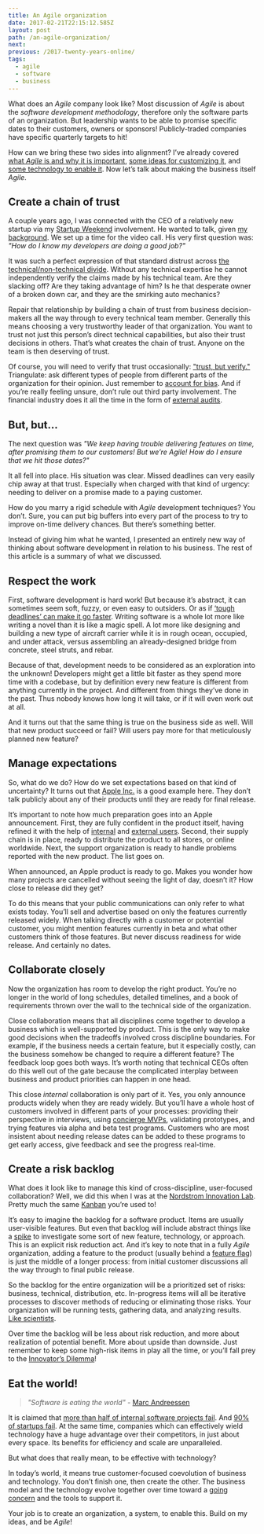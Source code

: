 ```yaml
---
title: An Agile organization
date: 2017-02-21T22:15:12.585Z
layout: post
path: /an-agile-organization/
next:
previous: /2017-twenty-years-online/
tags:
  - agile
  - software
  - business
---
```


What does an *Agile* company look like? Most discussion of *Agile* is about the *software development methodology*, therefore only the software parts of an organization. But leadership wants to be able to promise specific dates to their customers, owners or sponsors! Publicly-traded companies have specific quarterly targets to hit!

How can we bring these two sides into alignment? I’ve already covered [what *Agile* is and why it is important](/the-why-of-agile/), [some ideas for customizing it](/customizing-agile/), and [some technology to enable it](/the-technology-side-of-agile/). Now let’s talk about making the business itself *Agile*.

<div class='fold'></div>

## Create a chain of trust

A couple years ago, I was connected with the CEO of a relatively new startup via my [Startup Weekend](https://startupweekend.org/) involvement. He wanted to talk, given [my background](https://scottnonnenberg.com/work/). We set up a time for the video call. His very first question was: *"How do I know my developers are doing a good job?"*

It was such a perfect expression of that standard distrust across [the technical/non-technical divide](/from-tech-person-to-people-person/). Without any technical expertise he cannot independently verify the claims made by his technical team. Are they slacking off? Are they taking advantage of him? Is he that desperate owner of a broken down car, and they are the smirking auto mechanics?

Repair that relationship by building a chain of trust from business decision-makers all the way through to every technical team member. Generally this means choosing a very trustworthy leader of that organization. You want to trust not just this person’s direct technical capabilities, but also their trust decisions in others. That’s what creates the chain of trust. Anyone on the team is then deserving of trust.

Of course, you will need to verify that trust occasionally: ["trust, but verify."](https://en.wikipedia.org/wiki/Trust,_but_verify) Triangulate: ask different types of people from different parts of the organization for their opinion. Just remember to [account for bias](http://curt-rice.com/2013/10/01/what-the-worlds-best-orchestras-can-teach-us-about-gender-discrimination/). And if you’re really feeling unsure, don’t rule out third party involvement. The financial industry does it all the time in the form of [external audits](https://en.wikipedia.org/wiki/External_auditor).

## But, but...

The next question was *"We keep having trouble delivering features on time, after promising them to our customers! But we’re Agile! How do I ensure that we hit those dates?"*

It all fell into place. His situation was clear. Missed deadlines can very easily chip away at that trust. Especially when charged with that kind of urgency: needing to deliver on a promise made to a paying customer.

How do you marry a rigid schedule with *Agile* development techniques? You don’t. Sure, you can put big buffers into every part of the process to try to improve on-time delivery chances. But there’s something better.

Instead of giving him what he wanted, I presented an entirely new way of thinking about software development in relation to his business. The rest of this article is a summary of what we discussed.

## Respect the work

First, software development is hard work! But because it’s abstract, it can sometimes seem soft, fuzzy, or even easy to outsiders. Or as if [‘tough deadlines’ can make it go faster](http://www.issendai.com/psychology/sick-systems.html). Writing software is a whole lot more like writing a novel than it is like a magic spell. A lot more like designing and building a new type of aircraft carrier while it is in rough ocean, occupied, and under attack, versus assembling an already-designed bridge from concrete, steel struts, and rebar.

Because of that, development needs to be considered as an exploration into the unknown! Developers might get a little bit faster as they spend more time with a codebase, but by definition every new feature is different from anything currently in the project. And different from things they’ve done in the past. Thus nobody knows how long it will take, or if it will even work out at all.

And it turns out that the same thing is true on the business side as well. Will that new product succeed or fail? Will users pay more for that meticulously planned new feature?

## Manage expectations

So, what do we do? How do we set expectations based on that kind of uncertainty? It turns out that [Apple Inc.](https://en.wikipedia.org/wiki/Apple_Inc.) is a good example here. They don’t talk publicly about any of their products until they are ready for final release.

It’s important to note how much preparation goes into an Apple announcement. First, they are fully confident in the product itself, having refined it with the help of [internal](https://www.macrumors.com/2016/06/28/apple-employee-watchos-3-wheelchair-beta-test/) and [external users](https://developer.apple.com/support/beta-software/). Second, their supply chain is in place, ready to distribute the product to all stores, or online worldwide. Next, the support organization is ready to handle problems reported with the new product. The list goes on.

When announced, an Apple product is ready to go. Makes you wonder how many projects are cancelled without seeing the light of day, doesn’t it? How close to release did they get?

To do this means that your public communications can only refer to what exists today. You’ll sell and advertise based on only the features currently released widely. When talking directly with a customer or potential customer, you might mention features currently in beta and what other customers think of those features. But never discuss readiness for wide release. And certainly no dates.

## Collaborate closely

Now the organization has room to develop the right product. You’re no longer in the world of long schedules, detailed timelines, and a book of requirements thrown over the wall to the technical side of the organization.

Close collaboration means that all disciplines come together to develop a business which is well-supported by product. This is the only way to make good decisions when the tradeoffs involved cross discipline boundaries. For example, if the business needs a certain feature, but it especially costly, can the business somehow be changed to require a different feature? The feedback loop goes both ways. It’s worth noting that technical CEOs often do this well out of the gate because the complicated interplay between business and product priorities can happen in one head.

This close *internal* collaboration is only part of it. Yes, you only announce products widely when they are ready widely. But you’ll have a whole host of customers involved in different parts of your processes: providing their perspective in interviews, using [concierge MVPs](http://ibuildmvps.com/blog/the-concierge-minimum-viable-product-maximizes-customer-learning), validating prototypes, and trying features via alpha and beta test programs. Customers who are most insistent about needing release dates can be added to these programs to get early access, give feedback and see the progress real-time.

## Create a risk backlog

What does it look like to manage this kind of cross-discipline, user-focused collaboration? Well, we did this when I was at the [Nordstrom Innovation Lab](https://scottnonnenberg.com/work/#nordstrom-2012-q-2-to-q-4). Pretty much the same [Kanban](https://en.wikipedia.org/wiki/Kanban) you’re used to!

It’s easy to imagine the backlog for a software product. Items are usually user-visible features. But even that backlog will include abstract things like a [spike](https://en.wikipedia.org/wiki/Spike_(software_development)) to investigate some sort of new feature, technology, or approach. This is an explicit risk reduction act. And it’s key to note that in a fully *Agile* organization, adding a feature to the product (usually behind a [feature flag](http://stackoverflow.com/questions/7707383/what-is-a-feature-flag)) is just the middle of a longer process: from initial customer discussions all the way through to final public release.

So the backlog for the entire organization will be a prioritized set of risks: business, technical, distribution, etc. In-progress items will all be iterative processes to discover methods of reducing or eliminating those risks. Your organization will be running tests, gathering data, and analyzing results. [Like scientists](/be-a-scientist-dev-productivity-tip-3/).

Over time the backlog will be less about risk reduction, and more about realization of potential benefit. More about upside than downside. Just remember to keep some high-risk items in play all the time, or you’ll fall prey to the [Innovator’s Dilemma](https://en.wikipedia.org/wiki/The_Innovator%27s_Dilemma)!

## Eat the world!

> _"Software is eating the world"_ - [Marc Andreessen](http://a16z.com/2016/08/20/why-software-is-eating-the-world/)

It is claimed that [more than half of internal software projects fail](http://www.cio.com/article/3068502/project-management/more-than-half-of-it-projects-still-failing.html). And [90% of startups fail](http://www.forbes.com/sites/neilpatel/2015/01/16/90-of-startups-will-fail-heres-what-you-need-to-know-about-the-10/#22848e9455e1). At the same time, companies which can effectively wield technology have a huge advantage over their competitors, in just about every space. Its benefits for efficiency and scale are unparalleled.

But what does that really mean, to be effective with technology?

In today’s world, it means true customer-focused coevolution of business and technology. You don’t finish one, then create the other. The business model and the technology evolve together over time toward a [going concern](https://en.wikipedia.org/wiki/Going_concern) and the tools to support it.

Your job is to create an organization, a system, to enable this. Build on my ideas, and be *Agile*!

